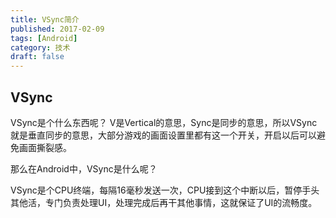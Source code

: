 ```yaml
---
title: VSync简介
published: 2017-02-09
tags: [Android]
category: 技术
draft: false 
---
```


## VSync

VSync是个什么东西呢？
V是Vertical的意思，Sync是同步的意思，所以VSync就是垂直同步的意思，大部分游戏的画面设置里都有这一个开关，开启以后可以避免画面撕裂感。

那么在Android中，VSync是什么呢？

VSync是个CPU终端，每隔16毫秒发送一次，CPU接到这个中断以后，暂停手头其他活，专门负责处理UI，处理完成后再干其他事情，这就保证了UI的流畅度。